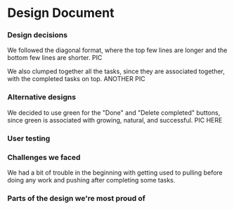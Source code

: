# Design Document
### Design decisions
We followed the diagonal format, where the top few lines are longer and the bottom few lines are shorter. PIC

We also clumped together all the tasks, since they are associated together, with the completed tasks on top. ANOTHER PIC
### Alternative designs
We decided to use green for the "Done" and "Delete completed" buttons,
since green is associated with growing, natural, and successful. PIC HERE
### User testing
### Challenges we faced
We had a bit of trouble in the beginning with getting used to pulling before doing any work and pushing after completing some tasks.
### Parts of the design we're most proud of